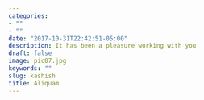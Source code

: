 ```yaml
---
categories:
- ""
- ""
date: "2017-10-31T22:42:51-05:00"
description: It has been a pleasure working with you 
draft: false
image: pic07.jpg
keywords: ""
slug: kashish
title: Aliquam
---
```

